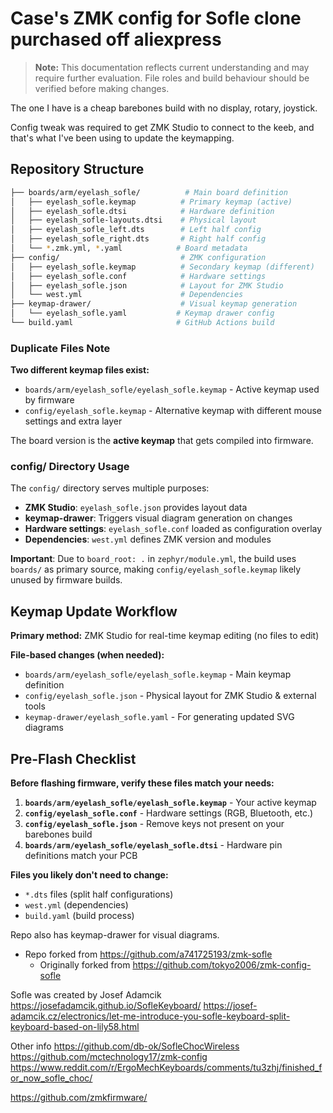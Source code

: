 # Case's ZMK config for Sofle clone purchased off aliexpress

> **Note:** This documentation reflects current understanding and may require further evaluation. File roles and build behaviour should be verified before making changes.

The one I have is a cheap barebones build with no display, rotary, joystick. 

Config tweak was required to get ZMK Studio to connect to the keeb, and that's what I've been using to update the keymapping.

## Repository Structure

```bash
├── boards/arm/eyelash_sofle/          # Main board definition
│   ├── eyelash_sofle.keymap          # Primary keymap (active)
│   ├── eyelash_sofle.dtsi            # Hardware definition
│   ├── eyelash_sofle-layouts.dtsi    # Physical layout
│   ├── eyelash_sofle_left.dts        # Left half config
│   ├── eyelash_sofle_right.dts       # Right half config
│   └── *.zmk.yml, *.yaml            # Board metadata
├── config/                           # ZMK configuration
│   ├── eyelash_sofle.keymap          # Secondary keymap (different)
│   ├── eyelash_sofle.conf            # Hardware settings
│   ├── eyelash_sofle.json            # Layout for ZMK Studio
│   └── west.yml                      # Dependencies
├── keymap-drawer/                    # Visual keymap generation
│   └── eyelash_sofle.yaml           # Keymap drawer config
└── build.yaml                       # GitHub Actions build
```

### Duplicate Files Note

**Two different keymap files exist:**

- `boards/arm/eyelash_sofle/eyelash_sofle.keymap` - Active keymap used by firmware
- `config/eyelash_sofle.keymap` - Alternative keymap with different mouse settings and extra layer

The board version is the **active keymap** that gets compiled into firmware.

### config/ Directory Usage

The `config/` directory serves multiple purposes:

- **ZMK Studio**: `eyelash_sofle.json` provides layout data
- **keymap-drawer**: Triggers visual diagram generation on changes
- **Hardware settings**: `eyelash_sofle.conf` loaded as configuration overlay
- **Dependencies**: `west.yml` defines ZMK version and modules

**Important**: Due to `board_root: .` in `zephyr/module.yml`, the build uses `boards/` as primary source, making `config/eyelash_sofle.keymap` likely unused by firmware builds.

## Keymap Update Workflow

**Primary method:** ZMK Studio for real-time keymap editing (no files to edit)

**File-based changes (when needed):**

- `boards/arm/eyelash_sofle/eyelash_sofle.keymap` - Main keymap definition
- `config/eyelash_sofle.json` - Physical layout for ZMK Studio & external tools
- `keymap-drawer/eyelash_sofle.yaml` - For generating updated SVG diagrams

## Pre-Flash Checklist

**Before flashing firmware, verify these files match your needs:**

1. **`boards/arm/eyelash_sofle/eyelash_sofle.keymap`** - Your active keymap
2. **`config/eyelash_sofle.conf`** - Hardware settings (RGB, Bluetooth, etc.)
3. **`config/eyelash_sofle.json`** - Remove keys not present on your barebones build
4. **`boards/arm/eyelash_sofle/eyelash_sofle.dtsi`** - Hardware pin definitions match your PCB

**Files you likely don't need to change:**

- `*.dts` files (split half configurations)
- `west.yml` (dependencies)
- `build.yaml` (build process)

Repo also has keymap-drawer for visual diagrams.

- Repo forked from <https://github.com/a741725193/zmk-sofle>
  - Originally forked from <https://github.com/tokyo2006/zmk-config-sofle>

Sofle was created by Josef Adamcik
<https://josefadamcik.github.io/SofleKeyboard/>
<https://josef-adamcik.cz/electronics/let-me-introduce-you-sofle-keyboard-split-keyboard-based-on-lily58.html>

Other info
<https://github.com/db-ok/SofleChocWireless>
<https://github.com/mctechnology17/zmk-config>
<https://www.reddit.com/r/ErgoMechKeyboards/comments/tu3zhj/finished_for_now_sofle_choc/>

<https://github.com/zmkfirmware/>